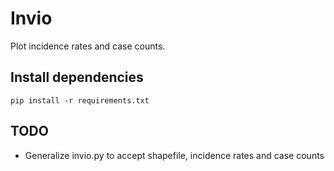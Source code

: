 # Invio

Plot incidence rates and case counts.

## Install dependencies
```
pip install -r requirements.txt
```

## TODO

* Generalize invio.py to accept shapefile, incidence rates and case counts
